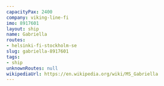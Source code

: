```yaml
---
capacityPax: 2400
company: viking-line-fi
imo: 8917601
layout: ship
name: Gabriella
routes:
- helsinki-fi-stockholm-se
slug: gabriella-8917601
tags:
- ship
unknownRoutes: null
wikipediaUrl: https://en.wikipedia.org/wiki/MS_Gabriella
---
```

